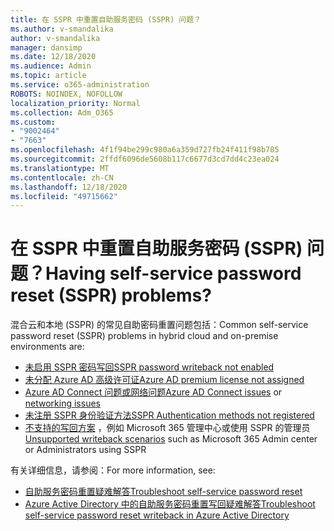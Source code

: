 ```yaml
---
title: 在 SSPR 中重置自助服务密码 (SSPR) 问题？
ms.author: v-smandalika
author: v-smandalika
manager: dansimp
ms.date: 12/18/2020
ms.audience: Admin
ms.topic: article
ms.service: o365-administration
ROBOTS: NOINDEX, NOFOLLOW
localization_priority: Normal
ms.collection: Adm_O365
ms.custom:
- "9002464"
- "7663"
ms.openlocfilehash: 4f1f94be299c980a6a359d727fb24f411f98b785
ms.sourcegitcommit: 2ffdf6096de5608b117c6677d3cd7dd4c23ea024
ms.translationtype: MT
ms.contentlocale: zh-CN
ms.lasthandoff: 12/18/2020
ms.locfileid: "49715662"
---
```

# <a name="having-self-service-password-reset-sspr-problems"></a><span data-ttu-id="dba70-102">在 SSPR 中重置自助服务密码 (SSPR) 问题？</span><span class="sxs-lookup"><span data-stu-id="dba70-102">Having self-service password reset (SSPR) problems?</span></span>

<span data-ttu-id="dba70-103">混合云和本地 (SSPR) 的常见自助密码重置问题包括：</span><span class="sxs-lookup"><span data-stu-id="dba70-103">Common self-service password reset (SSPR) problems in hybrid cloud and on-premise environments are:</span></span>

- [<span data-ttu-id="dba70-104">未启用 SSPR 密码写回</span><span class="sxs-lookup"><span data-stu-id="dba70-104">SSPR password writeback not enabled</span></span>](https://docs.microsoft.com/azure/active-directory/authentication/tutorial-enable-sspr-writeback)
- [<span data-ttu-id="dba70-105">未分配 Azure AD 高级许可证</span><span class="sxs-lookup"><span data-stu-id="dba70-105">Azure AD premium license not assigned</span></span>](https://docs.microsoft.com/azure/active-directory/authentication/concept-sspr-licensing)
- <span data-ttu-id="dba70-106">[Azure AD Connect 问题](https://docs.microsoft.com/azure/active-directory/hybrid/tshoot-connect-sync-errors)[或网络问题](https://docs.microsoft.com/azure/active-directory/hybrid/tshoot-connect-connectivity)</span><span class="sxs-lookup"><span data-stu-id="dba70-106">[Azure AD Connect issues](https://docs.microsoft.com/azure/active-directory/hybrid/tshoot-connect-sync-errors) or [networking issues](https://docs.microsoft.com/azure/active-directory/hybrid/tshoot-connect-connectivity)</span></span>
- [<span data-ttu-id="dba70-107">未注册 SSPR 身份验证方法</span><span class="sxs-lookup"><span data-stu-id="dba70-107">SSPR Authentication methods not registered</span></span>](https://mysignins.microsoft.com/security-info)
- <span data-ttu-id="dba70-108">[不支持的写回方案](https://docs.microsoft.com/azure/active-directory/authentication/concept-sspr-writeback#unsupported-writeback-operations) ，例如 Microsoft 365 管理中心或使用 SSPR 的管理员</span><span class="sxs-lookup"><span data-stu-id="dba70-108">[Unsupported writeback scenarios](https://docs.microsoft.com/azure/active-directory/authentication/concept-sspr-writeback#unsupported-writeback-operations) such as Microsoft 365 Admin center or Administrators using SSPR</span></span>


<span data-ttu-id="dba70-109">有关详细信息，请参阅：</span><span class="sxs-lookup"><span data-stu-id="dba70-109">For more information, see:</span></span>

- [<span data-ttu-id="dba70-110">自助服务密码重置疑难解答</span><span class="sxs-lookup"><span data-stu-id="dba70-110">Troubleshoot self-service password reset</span></span>](https://docs.microsoft.com/azure/active-directory/authentication/troubleshoot-sspr)
- [<span data-ttu-id="dba70-111">Azure Active Directory 中的自助服务密码重置写回疑难解答</span><span class="sxs-lookup"><span data-stu-id="dba70-111">Troubleshoot self-service password reset writeback in Azure Active Directory</span></span>](https://docs.microsoft.com/azure/active-directory/authentication/troubleshoot-sspr-writeback)
